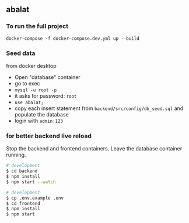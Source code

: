 ## abalat

### To run the full project

`docker-compose -f docker-compose.dev.yml up --build`


### Seed data
from docker desktop
- Open "database" container
- go to exec
- `mysql -u root -p`
- it asks for password: `root`
- `use abalat;`
- copy each insert statement from `backend/src/config/db_seed.sql` and populate the database
- login with `admin:123`

### for better backend live reload

Stop the backend and frontend containers. Leave the database container running.
```bash
# development
$ cd backend
$ npm install
$ npm start --watch
```

```bash
# development
$ cp .env.example .env
$ cd frontend
$ npm install
$ npm start
```



